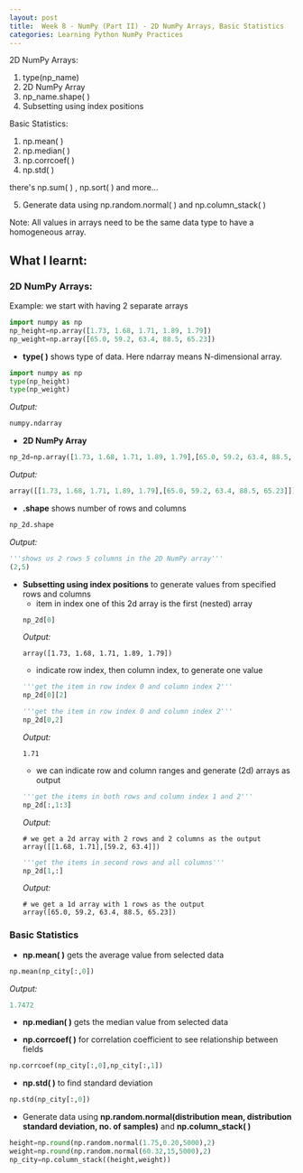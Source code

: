 ```yaml
---
layout: post
title:  Week 8 - NumPy (Part II) - 2D NumPy Arrays, Basic Statistics
categories: Learning Python NumPy Practices
---
```


2D NumPy Arrays:
1. type(np_name)
2. 2D NumPy Array
3. np_name.shape( )
4. Subsetting using index positions

Basic Statistics:
1. np.mean( )
2. np.median( )
3. np.corrcoef( )
4. np.std( )  

there's np.sum( ) , np.sort( ) and more...  

5. Generate data using np.random.normal( ) and np.column_stack( )


Note: All values in arrays need to be the same data type to have a homogeneous array.  

## What I learnt:  

### 2D NumPy Arrays:  

Example: we start with having 2 separate arrays   
```python
import numpy as np
np_height=np.array([1.73, 1.68, 1.71, 1.89, 1.79])
np_weight=np.array([65.0, 59.2, 63.4, 88.5, 65.23])
```

- **type( )** shows type of data. Here ndarray means N-dimensional array.
```python
import numpy as np
type(np_height)
type(np_weight)
```  
_Output:_  
```python
numpy.ndarray
```  

- **2D NumPy Array**  
```python
np_2d=np.array([1.73, 1.68, 1.71, 1.89, 1.79],[65.0, 59.2, 63.4, 88.5, 65.23])
```  
_Output:_  
```python
array([[1.73, 1.68, 1.71, 1.89, 1.79],[65.0, 59.2, 63.4, 88.5, 65.23]])
```  

- **.shape** shows number of rows and columns  
```python
np_2d.shape
```  
_Output:_  
```python
'''shows us 2 rows 5 columns in the 2D NumPy array'''
(2,5)
```  

- **Subsetting using index positions** to generate values from specified rows and columns  
    - item in index one of this 2d array is the first (nested) array
    ```python
    np_2d[0]
    ```  
    _Output:_  
    ```
    array([1.73, 1.68, 1.71, 1.89, 1.79])
    ```   
    - indicate row index, then column index, to generate one value  
    ```python
    '''get the item in row index 0 and column index 2'''
    np_2d[0][2]
    ```  
    ```python
    '''get the item in row index 0 and column index 2'''
    np_2d[0,2]
    ```  
    _Output:_  
    ```
    1.71
    ```  
    - we can indicate row and column ranges and generate (2d) arrays as output
    ```python
    '''get the items in both rows and column index 1 and 2'''
    np_2d[:,1:3]
    ```  
    _Output:_  
    ```
    # we get a 2d array with 2 rows and 2 columns as the output
    array([[1.68, 1.71],[59.2, 63.4]])
    ```  
    ```python
    '''get the items in second rows and all columns'''
    np_2d[1,:]
    ```  
    _Output:_  
    ```
    # we get a 1d array with 1 rows as the output
    array([65.0, 59.2, 63.4, 88.5, 65.23])
    ```  


### Basic Statistics  

- **np.mean( )** gets the average value from selected data
```python
np.mean(np_city[:,0])
```  
_Output:_  
```python
1.7472
```  

- **np.median( )** gets the median value from selected data  

- **np.corrcoef( )** for correlation coefficient to see relationship between fields  
```python
np.corrcoef(np_city[:,0],np_city[:,1])
```  

- **np.std( )** to find standard deviation  
```python
np.std(np_city[:,0])
```  

- Generate data using **np.random.normal(distribution mean, distribution standard deviation, no. of samples)** and **np.column_stack( )**
```python
height=np.round(np.random.normal(1.75,0.20,5000),2)
weight=np.round(np.random.normal(60.32,15,5000),2)
np_city=np.column_stack((height,weight))
```  